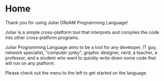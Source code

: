 # Home


Thank you for using Juliar DReAM Programming Language!


Juliar is a simple cross-platform tool that interprets and compiles the code into other cross-platform programs.

Juliar Programming Language aims to be a tool for any developer, IT guy, network specialist, "computer junky", 
graphic designer, nerd, a teacher, a professor, and a student who want to quickly
write down some code that will run on any platform.


Please check out the menu to the left to get started on the language.
